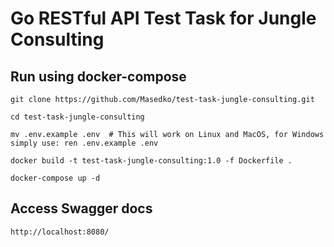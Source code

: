 # Go RESTful API Test Task for Jungle Consulting

## Run using docker-compose

```shell
git clone https://github.com/Masedko/test-task-jungle-consulting.git

cd test-task-jungle-consulting

mv .env.example .env  # This will work on Linux and MacOS, for Windows simply use: ren .env.example .env

docker build -t test-task-jungle-consulting:1.0 -f Dockerfile .

docker-compose up -d
```

## Access Swagger docs

```shell
http://localhost:8080/
```
